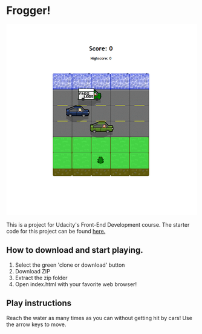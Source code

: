 # Frogger!

![screenshot](https://raw.githubusercontent.com/Zayah117/frogger-project/master/images/screenshot.png)

This is a project for Udacity's Front-End Development course. The starter code for this project can be found [here.](https://github.com/udacity/frontend-nanodegree-arcade-game)

## How to download and start playing.

1. Select the green 'clone or download' button
2. Download ZIP
3. Extract the zip folder
4. Open index.html with your favorite web browser!

## Play instructions

Reach the water as many times as you can without getting hit by cars! Use the arrow keys to move.